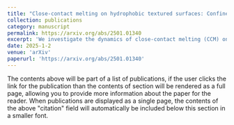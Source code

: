 ```yaml
---
title: "Close-contact melting on hydrophobic textured surfaces: Confinement and meniscus effects"
collection: publications
category: manuscript
permalink: https://arxiv.org/abs/2501.01340
excerpt: 'We investigate the dynamics of close-contact melting (CCM) on gas-trapped hydrophobic surfaces, with specific focus on the effects of geometrical confinement and the liquid-air meniscus below the liquid film.'
date: 2025-1-2
venue: 'arXiv'
paperurl: 'https://arxiv.org/abs/2501.01340'
---
```


The contents above will be part of a list of publications, if the user clicks the link for the publication than the contents of section will be rendered as a full page, allowing you to provide more information about the paper for the reader. When publications are displayed as a single page, the contents of the above "citation" field will automatically be included below this section in a smaller font.
